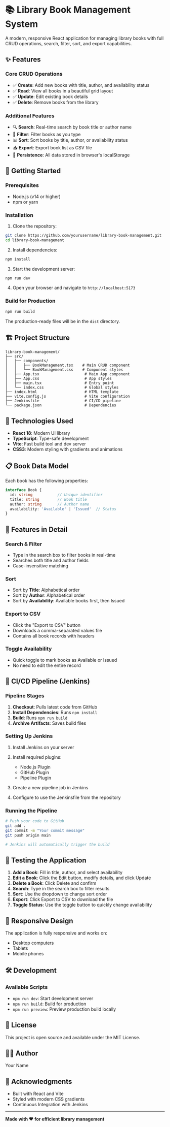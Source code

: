 # 📚 Library Book Management System

A modern, responsive React application for managing library books with full CRUD operations, search, filter, sort, and export capabilities.

## ✨ Features

### Core CRUD Operations
- ✅ **Create**: Add new books with title, author, and availability status
- ✅ **Read**: View all books in a beautiful grid layout
- ✅ **Update**: Edit existing book details
- ✅ **Delete**: Remove books from the library

### Additional Features
- 🔍 **Search**: Real-time search by book title or author name
- 🎯 **Filter**: Filter books as you type
- 📊 **Sort**: Sort books by title, author, or availability status
- 📥 **Export**: Export book list as CSV file
- 💾 **Persistence**: All data stored in browser's localStorage

## 🚀 Getting Started

### Prerequisites
- Node.js (v14 or higher)
- npm or yarn

### Installation

1. Clone the repository:
```bash
git clone https://github.com/yourusername/library-book-management.git
cd library-book-management
```

2. Install dependencies:
```bash
npm install
```

3. Start the development server:
```bash
npm run dev
```

4. Open your browser and navigate to `http://localhost:5173`

### Build for Production

```bash
npm run build
```

The production-ready files will be in the `dist` directory.

## 🏗️ Project Structure

```
library-book-management/
├── src/
│   ├── components/
│   │   ├── BookManagement.tsx    # Main CRUD component
│   │   └── BookManagement.css    # Component styles
│   ├── App.tsx                    # Main App component
│   ├── App.css                    # App styles
│   ├── main.tsx                   # Entry point
│   └── index.css                  # Global styles
├── index.html                     # HTML template
├── vite.config.js                 # Vite configuration
├── Jenkinsfile                    # CI/CD pipeline
└── package.json                   # Dependencies
```

## 🔧 Technologies Used

- **React 18**: Modern UI library
- **TypeScript**: Type-safe development
- **Vite**: Fast build tool and dev server
- **CSS3**: Modern styling with gradients and animations

## 📋 Book Data Model

Each book has the following properties:

```typescript
interface Book {
  id: string           // Unique identifier
  title: string        // Book title
  author: string       // Author name
  availability: 'Available' | 'Issued'  // Status
}
```

## 🎨 Features in Detail

### Search & Filter
- Type in the search box to filter books in real-time
- Searches both title and author fields
- Case-insensitive matching

### Sort
- Sort by **Title**: Alphabetical order
- Sort by **Author**: Alphabetical order
- Sort by **Availability**: Available books first, then Issued

### Export to CSV
- Click the "Export to CSV" button
- Downloads a comma-separated values file
- Contains all book records with headers

### Toggle Availability
- Quick toggle to mark books as Available or Issued
- No need to edit the entire record

## 🔄 CI/CD Pipeline (Jenkins)

### Pipeline Stages

1. **Checkout**: Pulls latest code from GitHub
2. **Install Dependencies**: Runs `npm install`
3. **Build**: Runs `npm run build`
4. **Archive Artifacts**: Saves build files

### Setting Up Jenkins

1. Install Jenkins on your server
2. Install required plugins:
   - Node.js Plugin
   - GitHub Plugin
   - Pipeline Plugin

3. Create a new pipeline job in Jenkins
4. Configure to use the Jenkinsfile from the repository

### Running the Pipeline

```bash
# Push your code to GitHub
git add .
git commit -m "Your commit message"
git push origin main

# Jenkins will automatically trigger the build
```

## 🧪 Testing the Application

1. **Add a Book**: Fill in title, author, and select availability
2. **Edit a Book**: Click the Edit button, modify details, and click Update
3. **Delete a Book**: Click Delete and confirm
4. **Search**: Type in the search box to filter results
5. **Sort**: Use the dropdown to change sort order
6. **Export**: Click Export to CSV to download the file
7. **Toggle Status**: Use the toggle button to quickly change availability

## 📱 Responsive Design

The application is fully responsive and works on:
- Desktop computers
- Tablets
- Mobile phones

## 🛠️ Development

### Available Scripts

- `npm run dev`: Start development server
- `npm run build`: Build for production
- `npm run preview`: Preview production build locally

## 📝 License

This project is open source and available under the MIT License.

## 👨‍💻 Author

Your Name

## 🙏 Acknowledgments

- Built with React and Vite
- Styled with modern CSS gradients
- Continuous Integration with Jenkins

---

**Made with ❤️ for efficient library management**

